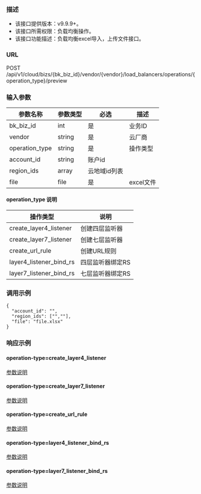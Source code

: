 ### 描述

- 该接口提供版本：v9.9.9+。
- 该接口所需权限：负载均衡操作。
- 该接口功能描述：负载均衡excel导入，上传文件接口。

### URL

POST /api/v1/cloud/bizs/{bk_biz_id}/vendor/{vendor}/load_balancers/operations/{operation_type}/preview

### 输入参数

| 参数名称           | 参数类型   | 必选      | 描述      |
|----------------|--------|---------|---------|
| bk_biz_id      | int    | 是       | 业务ID    |
| vendor         | string | 是       | 云厂商     |
| operation_type | string | 是       | 操作类型    |
| account_id     | string | 账户id    |
| region_ids     | array  | 云地域id列表 |
| file           | file   | 是       | excel文件 |

#### operation_type 说明

| 操作类型                    | 说明        |
|-------------------------|-----------|
| create_layer4_listener  | 创建四层监听器   |
| create_layer7_listener  | 创建七层监听器   |
| create_url_rule         | 创建URL规则   |
| layer4_listener_bind_rs | 四层监听器绑定RS |
| layer7_listener_bind_rs | 七层监听器绑定RS |


### 调用示例
```multipart/form-data
{
  "account_id": "",
  "region_ids": ["",""],
  "file": "file.xlsx"
}
```

### 响应示例

#### operation-type=create_layer4_listener
[参数说明](import-response/create_layer4_listener_resp.md)

#### operation-type=create_layer7_listener
[参数说明](import-response/create_layer7_listener_resp.md)

#### operation-type=create_url_rule
[参数说明](import-response/create_url_rule_resp.md)

#### operation-type=layer4_listener_bind_rs
[参数说明](import-response/layer4_listener_bind_rs_resp.md)

#### operation-type=layer7_listener_bind_rs
[参数说明](import-response/layer7_listener_bind_rs_resp.md)
